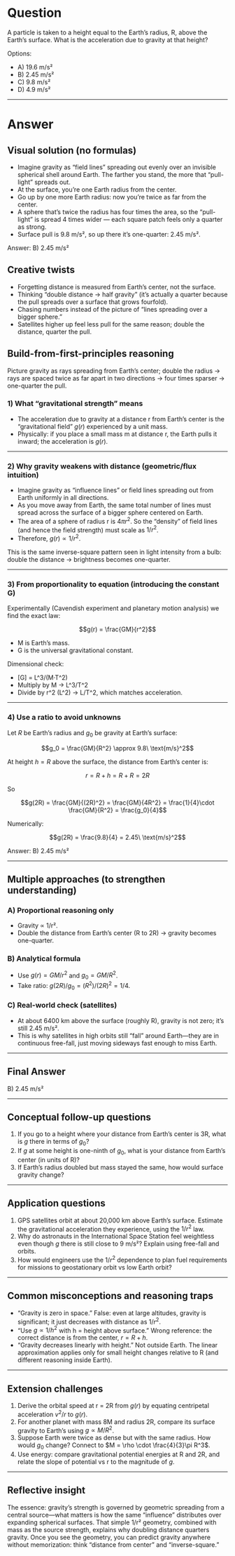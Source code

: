 # Question
A particle is taken to a height equal to the Earth’s radius, R, above the Earth’s surface. What is the acceleration due to gravity at that height?

Options:
- A) 19.6 m/s²
- B) 2.45 m/s²
- C) 9.8 m/s²
- D) 4.9 m/s²

---
# Answer
## Visual solution (no formulas)
- Imagine gravity as “field lines” spreading out evenly over an invisible spherical shell around Earth. The farther you stand, the more that “pull-light” spreads out.
- At the surface, you’re one Earth radius from the center.
- Go up by one more Earth radius: now you’re twice as far from the center.
- A sphere that’s twice the radius has four times the area, so the “pull-light” is spread 4 times wider — each square patch feels only a quarter as strong.
- Surface pull is 9.8 m/s², so up there it’s one-quarter: 2.45 m/s².

Answer: B) 2.45 m/s²

## Creative twists
- Forgetting distance is measured from Earth’s center, not the surface.
- Thinking “double distance → half gravity” (it’s actually a quarter because the pull spreads over a surface that grows fourfold).
- Chasing numbers instead of the picture of “lines spreading over a bigger sphere.”
- Satellites higher up feel less pull for the same reason; double the distance, quarter the pull.

## Build-from-first-principles reasoning
Picture gravity as rays spreading from Earth’s center; double the radius → rays are spaced twice as far apart in two directions → four times sparser → one-quarter the pull.

### 1) What “gravitational strength” means
- The acceleration due to gravity at a distance r from Earth’s center is the “gravitational field” $g(r)$ experienced by a unit mass.
- Physically: if you place a small mass m at distance r, the Earth pulls it inward; the acceleration is $g(r)$.

---

### 2) Why gravity weakens with distance (geometric/flux intuition)
- Imagine gravity as “influence lines” or field lines spreading out from Earth uniformly in all directions.
- As you move away from Earth, the same total number of lines must spread across the surface of a bigger sphere centered on Earth.
- The area of a sphere of radius r is $4\pi r^2$. So the “density” of field lines (and hence the field strength) must scale as $1/r^2$.
- Therefore, $g(r) \propto 1/r^2$.

This is the same inverse-square pattern seen in light intensity from a bulb: double the distance → brightness becomes one-quarter.

---

### 3) From proportionality to equation (introducing the constant G)
Experimentally (Cavendish experiment and planetary motion analysis) we find the exact law:
```math
g(r) = \frac{GM}{r^2}
```
- M is Earth’s mass.
- G is the universal gravitational constant.

Dimensional check:
- [G] = L^3/(M·T^2)
- Multiply by M → L^3/T^2
- Divide by r^2 (L^2) → L/T^2, which matches acceleration.

---

### 4) Use a ratio to avoid unknowns
Let $R$ be Earth’s radius and $g_0$ be gravity at Earth’s surface:
```math
g_0 = \frac{GM}{R^2} \approx 9.8\ \text{m/s}^2
```
At height $h = R$ above the surface, the distance from Earth’s center is:
```math
r = R + h = R + R = 2R
```
So
```math
g(2R) = \frac{GM}{(2R)^2} = \frac{GM}{4R^2} = \frac{1}{4}\cdot \frac{GM}{R^2} = \frac{g_0}{4}
```
Numerically:
```math
g(2R) = \frac{9.8}{4} = 2.45\ \text{m/s}^2
```

Answer: B) 2.45 m/s²

---

## Multiple approaches (to strengthen understanding)

### A) Proportional reasoning only
- Gravity ∝ 1/r².
- Double the distance from Earth’s center (R to 2R) → gravity becomes one-quarter.

### B) Analytical formula
- Use $g(r) = GM/r^2$ and $g_0 = GM/R^2$.
- Take ratio: $g(2R)/g_0 = (R^2)/(2R)^2 = 1/4$.

### C) Real-world check (satellites)
- At about 6400 km above the surface (roughly R), gravity is not zero; it’s still 2.45 m/s².
- This is why satellites in high orbits still “fall” around Earth—they are in continuous free-fall, just moving sideways fast enough to miss Earth.

---

## Final Answer
B) 2.45 m/s²

---

## Conceptual follow-up questions
1) If you go to a height where your distance from Earth’s center is 3R, what is $g$ there in terms of $g_0$?  
2) If $g$ at some height is one-ninth of $g_0$, what is your distance from Earth’s center (in units of R)?  
3) If Earth’s radius doubled but mass stayed the same, how would surface gravity change?

---

## Application questions
1) GPS satellites orbit at about 20,000 km above Earth’s surface. Estimate the gravitational acceleration they experience, using the $1/r^2$ law.  
2) Why do astronauts in the International Space Station feel weightless even though $g$ there is still close to 9 m/s²? Explain using free-fall and orbits.  
3) How would engineers use the $1/r^2$ dependence to plan fuel requirements for missions to geostationary orbit vs low Earth orbit?

---

## Common misconceptions and reasoning traps
- “Gravity is zero in space.” False: even at large altitudes, gravity is significant; it just decreases with distance as $1/r^2$.  
- “Use $g \propto 1/h^2$ with h = height above surface.” Wrong reference: the correct distance is from the center, $r = R + h$.  
- “Gravity decreases linearly with height.” Not outside Earth. The linear approximation applies only for small height changes relative to R (and different reasoning inside Earth).

---

## Extension challenges
1) Derive the orbital speed at r = 2R from $g(r)$ by equating centripetal acceleration $v^2/r$ to $g(r)$.  
2) For another planet with mass 8M and radius 2R, compare its surface gravity to Earth’s using $g \propto M/R^2$.  
3) Suppose Earth were twice as dense but with the same radius. How would $g_0$ change? Connect to $M = \rho \cdot \frac{4}{3}\pi R^3$.  
4) Use energy: compare gravitational potential energies at R and 2R, and relate the slope of potential vs r to the magnitude of $g$.

---

## Reflective insight
The essence: gravity’s strength is governed by geometric spreading from a central source—what matters is how the same “influence” distributes over expanding spherical surfaces. That simple 1/r² geometry, combined with mass as the source strength, explains why doubling distance quarters gravity. Once you see the geometry, you can predict gravity anywhere without memorization: think “distance from center” and “inverse-square.”